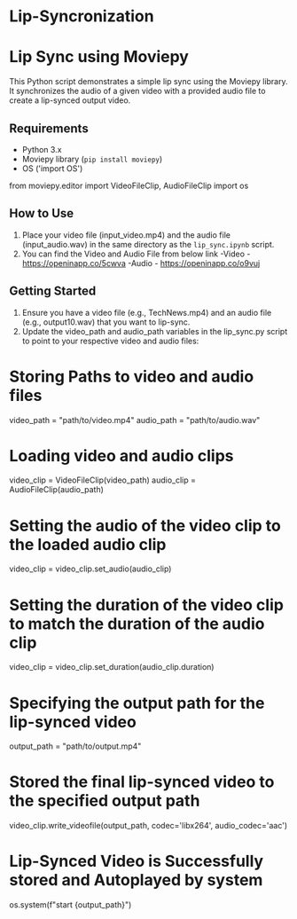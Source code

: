 # Lip-Syncronization

# Lip Sync using Moviepy

This Python script demonstrates a simple lip sync using the Moviepy library. It synchronizes the audio of a given video with a provided audio file to create a lip-synced output video.

## Requirements

- Python 3.x
- Moviepy library (`pip install moviepy`)
- OS ('import OS')

from moviepy.editor import VideoFileClip, AudioFileClip
import os

## How to Use

1. Place your video file (input_video.mp4) and the audio file (input_audio.wav) in the same directory as the `lip_sync.ipynb` script.
2. You can find the Video and Audio File from below link
-Video - https://openinapp.co/5cwva
-Audio - https://openinapp.co/o9vuj

## Getting Started
1. Ensure you have a video file (e.g., TechNews.mp4) and an audio file (e.g., output10.wav) that you want to lip-sync.
2. Update the video_path and audio_path variables in the lip_sync.py script to point to your respective video and audio files:

# Storing Paths to video and audio files
video_path = "path/to/video.mp4"
audio_path = "path/to/audio.wav"


# Loading video and audio clips
video_clip = VideoFileClip(video_path)
audio_clip = AudioFileClip(audio_path)


# Setting the audio of the video clip to the loaded audio clip
video_clip = video_clip.set_audio(audio_clip)

# Setting the duration of the video clip to match the duration of the audio clip
video_clip = video_clip.set_duration(audio_clip.duration)

# Specifying the output path for the lip-synced video
output_path = "path/to/output.mp4"

# Stored the final lip-synced video to the specified output path
video_clip.write_videofile(output_path, codec='libx264', audio_codec='aac')                                                                                                                      
# Lip-Synced Video is Successfully stored and Autoplayed by system
os.system(f"start {output_path}")



